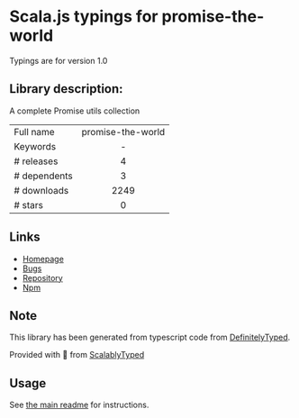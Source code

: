 
# Scala.js typings for promise-the-world

Typings are for version 1.0

## Library description:
A complete Promise utils collection

|                    |                 |
| ------------------ | :-------------: |
| Full name          | promise-the-world |
| Keywords           | - |
| # releases         | 4 |
| # dependents       | 3 |
| # downloads        | 2249 |
| # stars            | 0 |

## Links
- [Homepage](https://github.com/bergos/promise-the-world)
- [Bugs](https://github.com/bergos/promise-the-world/issues)
- [Repository](https://github.com/bergos/promise-the-world)
- [Npm](https://www.npmjs.com/package/promise-the-world)
    


## Note
This library has been generated from typescript code from [DefinitelyTyped](https://definitelytyped.org).

Provided with :purple_heart: from [ScalablyTyped](https://github.com/oyvindberg/ScalablyTyped)

## Usage
See [the main readme](../../readme.md) for instructions.


